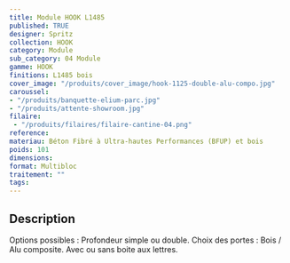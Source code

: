 ```yaml
---
title: Module HOOK L1485
published: TRUE
designer: Spritz
collection: HOOK
category: Module
sub_category: 04 Module
gamme: HOOK
finitions: L1485 bois
cover_image: "/produits/cover_image/hook-1125-double-alu-compo.jpg"
caroussel: 
- "/produits/banquette-elium-parc.jpg"
- "/produits/attente-showroom.jpg"
filaire: 
 - "/produits/filaires/filaire-cantine-04.png"
reference: 
materiau: Béton Fibré à Ultra-hautes Performances (BFUP) et bois
poids: 101
dimensions:
format: Multibloc
traitement: ""
tags: 
---
```


## Description

Options possibles : Profondeur simple ou double. Choix des portes : Bois / Alu composite. Avec ou sans boite aux lettres.
